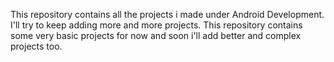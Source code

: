 This repository contains all the projects i made under Android Development. I'll try to keep adding more and more projects. This repository contains some very basic projects for now and soon i'll add better and complex projects too.
